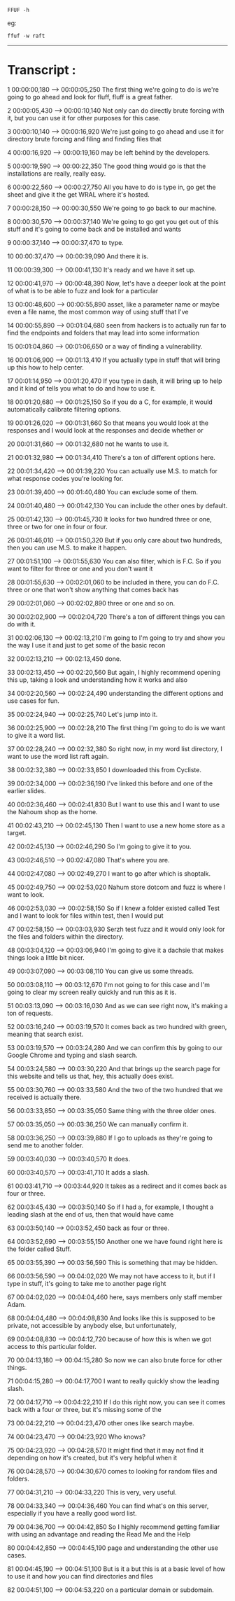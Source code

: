 
```
FFUF -h
```


eg:

```
ffuf -w raft
```

---


# Transcript :


1
00:00:00,180 --> 00:00:05,250
The first thing we're going to do is we're going to go ahead and look for fluff, fluff is a great father.

2
00:00:05,430 --> 00:00:10,140
Not only can do directly brute forcing with it, but you can use it for other purposes for this case.

3
00:00:10,140 --> 00:00:16,920
We're just going to go ahead and use it for directory brute forcing and filing and finding files that

4
00:00:16,920 --> 00:00:19,160
may be left behind by the developers.

5
00:00:19,590 --> 00:00:22,350
The good thing would go is that the installations are really, really easy.

6
00:00:22,560 --> 00:00:27,750
All you have to do is type in, go get the sheet and give it the get WRAL where it's hosted.

7
00:00:28,150 --> 00:00:30,550
We're going to go back to our machine.

8
00:00:30,570 --> 00:00:37,140
We're going to go get you get out of this stuff and it's going to come back and be installed and wants

9
00:00:37,140 --> 00:00:37,470
to type.

10
00:00:37,470 --> 00:00:39,090
And there it is.

11
00:00:39,300 --> 00:00:41,130
It's ready and we have it set up.

12
00:00:41,970 --> 00:00:48,390
Now, let's have a deeper look at the point of what is to be able to fuzz and look for a particular

13
00:00:48,600 --> 00:00:55,890
asset, like a parameter name or maybe even a file name, the most common way of using stuff that I've

14
00:00:55,890 --> 00:01:04,680
seen from hackers is to actually run far to find the endpoints and folders that may lead into some information

15
00:01:04,860 --> 00:01:06,650
or a way of finding a vulnerability.

16
00:01:06,900 --> 00:01:13,410
If you actually type in stuff that will bring up this how to help center.

17
00:01:14,950 --> 00:01:20,470
If you type in dash, it will bring up to help and it kind of tells you what to do and how to use it.

18
00:01:20,680 --> 00:01:25,150
So if you do a C, for example, it would automatically calibrate filtering options.

19
00:01:26,020 --> 00:01:31,660
So that means you would look at the responses and I would look at the responses and decide whether or

20
00:01:31,660 --> 00:01:32,680
not he wants to use it.

21
00:01:32,980 --> 00:01:34,410
There's a ton of different options here.

22
00:01:34,420 --> 00:01:39,220
You can actually use M.S. to match for what response codes you're looking for.

23
00:01:39,400 --> 00:01:40,480
You can exclude some of them.

24
00:01:40,480 --> 00:01:42,130
You can include the other ones by default.

25
00:01:42,130 --> 00:01:45,730
It looks for two hundred three or one, three or two for one in four or four.

26
00:01:46,010 --> 00:01:50,320
But if you only care about two hundreds, then you can use M.S. to make it happen.

27
00:01:51,100 --> 00:01:55,630
You can also filter, which is F.C. So if you want to filter for three or one and you don't want it

28
00:01:55,630 --> 00:02:01,060
to be included in there, you can do F.C. three or one that won't show anything that comes back has

29
00:02:01,060 --> 00:02:02,890
three or one and so on.

30
00:02:02,900 --> 00:02:04,720
There's a ton of different things you can do with it.

31
00:02:06,130 --> 00:02:13,210
I'm going to I'm going to try and show you the way I use it and just to get some of the basic recon

32
00:02:13,210 --> 00:02:13,450
done.

33
00:02:13,450 --> 00:02:20,560
But again, I highly recommend opening this up, taking a look and understanding how it works and also

34
00:02:20,560 --> 00:02:24,490
understanding the different options and use cases for fun.

35
00:02:24,940 --> 00:02:25,740
Let's jump into it.

36
00:02:25,900 --> 00:02:28,210
The first thing I'm going to do is we want to give it a word list.

37
00:02:28,240 --> 00:02:32,380
So right now, in my word list directory, I want to use the word list raft again.

38
00:02:32,380 --> 00:02:33,850
I downloaded this from Cycliste.

39
00:02:34,000 --> 00:02:36,190
I've linked this before and one of the earlier slides.

40
00:02:36,460 --> 00:02:41,830
But I want to use this and I want to use the Nahoum shop as the home.

41
00:02:43,210 --> 00:02:45,130
Then I want to use a new home store as a target.

42
00:02:45,130 --> 00:02:46,290
So I'm going to give it to you.

43
00:02:46,510 --> 00:02:47,080
That's where you are.

44
00:02:47,080 --> 00:02:49,270
I want to go after which is shoptalk.

45
00:02:49,750 --> 00:02:53,020
Nahum store dotcom and fuzz is where I want to look.

46
00:02:53,030 --> 00:02:58,150
So if I knew a folder existed called Test and I want to look for files within test, then I would put

47
00:02:58,150 --> 00:03:03,930
Serzh test fuzz and it would only look for the files and folders within the directory.

48
00:03:04,120 --> 00:03:06,940
I'm going to give it a dachsie that makes things look a little bit nicer.

49
00:03:07,090 --> 00:03:08,110
You can give us some threads.

50
00:03:08,110 --> 00:03:12,670
I'm not going to for this case and I'm going to clear my screen really quickly and run this as it is.

51
00:03:13,090 --> 00:03:16,030
And as we can see right now, it's making a ton of requests.

52
00:03:16,240 --> 00:03:19,570
It comes back as two hundred with green, meaning that search exist.

53
00:03:19,570 --> 00:03:24,280
And we can confirm this by going to our Google Chrome and typing and slash search.

54
00:03:24,580 --> 00:03:30,220
And that brings up the search page for this website and tells us that, hey, this actually does exist.

55
00:03:30,760 --> 00:03:33,580
And the two of the two hundred that we received is actually there.

56
00:03:33,850 --> 00:03:35,050
Same thing with the three older ones.

57
00:03:35,050 --> 00:03:36,250
We can manually confirm it.

58
00:03:36,250 --> 00:03:39,880
If I go to uploads as they're going to send me to another folder.

59
00:03:40,030 --> 00:03:40,570
It does.

60
00:03:40,570 --> 00:03:41,710
It adds a slash.

61
00:03:41,710 --> 00:03:44,920
It takes as a redirect and it comes back as four or three.

62
00:03:45,430 --> 00:03:50,140
So if I had a, for example, I thought a leading slash at the end of us, then that would have came

63
00:03:50,140 --> 00:03:52,450
back as four or three.

64
00:03:52,690 --> 00:03:55,150
Another one we have found right here is the folder called Stuff.

65
00:03:55,390 --> 00:03:56,590
This is something that may be hidden.

66
00:03:56,590 --> 00:04:02,020
We may not have access to it, but if I type in stuff, it's going to take me to another page right

67
00:04:02,020 --> 00:04:04,460
here, says members only staff member Adam.

68
00:04:04,480 --> 00:04:08,830
And looks like this is supposed to be private, not accessible by anybody else, but unfortunately,

69
00:04:08,830 --> 00:04:12,720
because of how this is when we got access to this particular folder.

70
00:04:13,180 --> 00:04:15,280
So now we can also brute force for other things.

71
00:04:15,280 --> 00:04:17,700
I want to really quickly show the leading slash.

72
00:04:17,710 --> 00:04:22,210
If I do this right now, you can see it comes back with a four or three, but it's missing some of the

73
00:04:22,210 --> 00:04:23,470
other ones like search maybe.

74
00:04:23,470 --> 00:04:23,920
Who knows?

75
00:04:23,920 --> 00:04:28,570
It might find that it may not find it depending on how it's created, but it's very helpful when it

76
00:04:28,570 --> 00:04:30,670
comes to looking for random files and folders.

77
00:04:31,210 --> 00:04:33,220
This is very, very useful.

78
00:04:33,340 --> 00:04:36,460
You can find what's on this server, especially if you have a really good word list.

79
00:04:36,700 --> 00:04:42,850
So I highly recommend getting familiar with using an advantage and reading the Read Me and the Help

80
00:04:42,850 --> 00:04:45,190
page and understanding the other use cases.

81
00:04:45,190 --> 00:04:51,100
But is it a but this is at a basic level of how to use it and how you can find directories and files

82
00:04:51,100 --> 00:04:53,220
on a particular domain or subdomain.